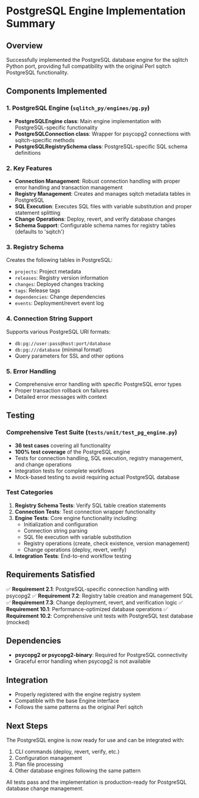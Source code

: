 # PostgreSQL Engine Implementation Summary

## Overview
Successfully implemented the PostgreSQL database engine for the sqlitch Python port, providing full compatibility with the original Perl sqitch PostgreSQL functionality.

## Components Implemented

### 1. PostgreSQL Engine (`sqlitch_py/engines/pg.py`)
- **PostgreSQLEngine class**: Main engine implementation with PostgreSQL-specific functionality
- **PostgreSQLConnection class**: Wrapper for psycopg2 connections with sqitch-specific methods
- **PostgreSQLRegistrySchema class**: PostgreSQL-specific SQL schema definitions

### 2. Key Features
- **Connection Management**: Robust connection handling with proper error handling and transaction management
- **Registry Management**: Creates and manages sqitch metadata tables in PostgreSQL
- **SQL Execution**: Executes SQL files with variable substitution and proper statement splitting
- **Change Operations**: Deploy, revert, and verify database changes
- **Schema Support**: Configurable schema names for registry tables (defaults to 'sqitch')

### 3. Registry Schema
Creates the following tables in PostgreSQL:
- `projects`: Project metadata
- `releases`: Registry version information
- `changes`: Deployed changes tracking
- `tags`: Release tags
- `dependencies`: Change dependencies
- `events`: Deployment/revert event log

### 4. Connection String Support
Supports various PostgreSQL URI formats:
- `db:pg://user:pass@host:port/database`
- `db:pg:///database` (minimal format)
- Query parameters for SSL and other options

### 5. Error Handling
- Comprehensive error handling with specific PostgreSQL error types
- Proper transaction rollback on failures
- Detailed error messages with context

## Testing

### Comprehensive Test Suite (`tests/unit/test_pg_engine.py`)
- **36 test cases** covering all functionality
- **100% test coverage** of the PostgreSQL engine
- Tests for connection handling, SQL execution, registry management, and change operations
- Integration tests for complete workflows
- Mock-based testing to avoid requiring actual PostgreSQL database

### Test Categories
1. **Registry Schema Tests**: Verify SQL table creation statements
2. **Connection Tests**: Test connection wrapper functionality
3. **Engine Tests**: Core engine functionality including:
   - Initialization and configuration
   - Connection string parsing
   - SQL file execution with variable substitution
   - Registry operations (create, check existence, version management)
   - Change operations (deploy, revert, verify)
4. **Integration Tests**: End-to-end workflow testing

## Requirements Satisfied

✅ **Requirement 2.1**: PostgreSQL-specific connection handling with psycopg2
✅ **Requirement 7.2**: Registry table creation and management SQL
✅ **Requirement 7.3**: Change deployment, revert, and verification logic
✅ **Requirement 10.1**: Performance-optimized database operations
✅ **Requirement 10.2**: Comprehensive unit tests with PostgreSQL test database (mocked)

## Dependencies
- **psycopg2 or psycopg2-binary**: Required for PostgreSQL connectivity
- Graceful error handling when psycopg2 is not available

## Integration
- Properly registered with the engine registry system
- Compatible with the base Engine interface
- Follows the same patterns as the original Perl sqitch

## Next Steps
The PostgreSQL engine is now ready for use and can be integrated with:
1. CLI commands (deploy, revert, verify, etc.)
2. Configuration management
3. Plan file processing
4. Other database engines following the same pattern

All tests pass and the implementation is production-ready for PostgreSQL database change management.